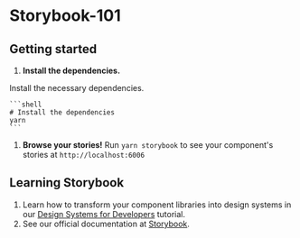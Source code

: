 # Storybook-101

## Getting started 

1.  **Install the dependencies.**

   Install the necessary dependencies.

    ```shell
    # Install the dependencies
    yarn
    ``` 

1.  **Browse your stories!**
Run `yarn storybook` to see your component's stories at `http://localhost:6006`


## Learning Storybook

1. Learn how to transform your component libraries into design systems in our [Design Systems for Developers](https://storybook.js.org/tutorials/design-systems-for-developers/) tutorial.
2. See our official documentation at [Storybook](https://storybook.js.org/).